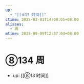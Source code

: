 ```yaml
---
up:
  - "[[⑧13 时间]]"
ctime: 2025-03-01T14:00:05+08:00
aliases:
  - 周
mtime: 2025-09-09T12:37:04+08:00
---
```


# ⑧134 周

- up: [[⑧13 时间]]

